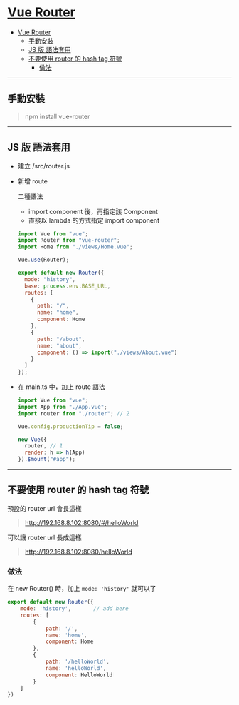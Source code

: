 # [Vue Router](https://router.vuejs.org/)

- [Vue Router](#vue-router)
  - [手動安裝](#%e6%89%8b%e5%8b%95%e5%ae%89%e8%a3%9d)
  - [JS 版 語法套用](#js-%e7%89%88-%e8%aa%9e%e6%b3%95%e5%a5%97%e7%94%a8)
  - [不要使用 router 的 hash tag 符號](#%e4%b8%8d%e8%a6%81%e4%bd%bf%e7%94%a8-router-%e7%9a%84-hash-tag-%e7%ac%a6%e8%99%9f)
    - [做法](#%e5%81%9a%e6%b3%95)

---

## 手動安裝

> npm install vue-router

---

## JS 版 語法套用

- 建立 /src/router.js
- 新增 route

  二種語法

  - import component 後，再指定該 Component
  - 直接以 lambda 的方式指定 import component

  ```js
  import Vue from "vue";
  import Router from "vue-router";
  import Home from "./views/Home.vue";

  Vue.use(Router);

  export default new Router({
    mode: "history",
    base: process.env.BASE_URL,
    routes: [
      {
        path: "/",
        name: "home",
        component: Home
      },
      {
        path: "/about",
        name: "about",
        component: () => import("./views/About.vue")
      }
    ]
  });
  ```

- 在 main.ts 中，加上 route 語法

  ```js
  import Vue from "vue";
  import App from "./App.vue";
  import router from "./router"; // 2

  Vue.config.productionTip = false;

  new Vue({
    router, // 1
    render: h => h(App)
  }).$mount("#app");
  ```

---

## 不要使用 router 的 hash tag 符號

預設的 router url 會長這樣

> http://192.168.8.102:8080/#/helloWorld

可以讓 router url 長成這樣

> http://192.168.8.102:8080/helloWorld

### 做法

在 new Router() 時，加上 `mode: 'history'` 就可以了

```js
export default new Router({
    mode: 'history',       // add here
    routes: [
        {
            path: '/',
            name: 'home',
            component: Home
        },
        {
            path: '/helloWorld',
            name: 'helloWorld',
            component: HelloWorld
        }
    ]
})
```